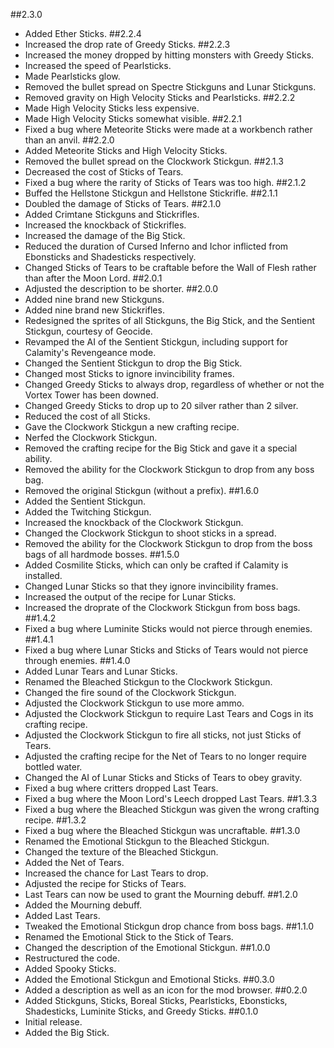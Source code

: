 ##2.3.0
- Added Ether Sticks.
##2.2.4
- Increased the drop rate of Greedy Sticks.
##2.2.3
- Increased the money dropped by hitting monsters with Greedy Sticks.
- Increased the speed of Pearlsticks.
- Made Pearlsticks glow.
- Removed the bullet spread on Spectre Stickguns and Lunar Stickguns.
- Removed gravity on High Velocity Sticks and Pearlsticks.
##2.2.2
- Made High Velocity Sticks less expensive.
- Made High Velocity Sticks somewhat visible.
##2.2.1
- Fixed a bug where Meteorite Sticks were made at a workbench rather than an anvil.
##2.2.0
- Added Meteorite Sticks and High Velocity Sticks.
- Removed the bullet spread on the Clockwork Stickgun.
##2.1.3
- Decreased the cost of Sticks of Tears.
- Fixed a bug where the rarity of Sticks of Tears was too high.
##2.1.2
- Buffed the Hellstone Stickgun and Hellstone Stickrifle.
##2.1.1
- Doubled the damage of Sticks of Tears.
##2.1.0
- Added Crimtane Stickguns and Stickrifles.
- Increased the knockback of Stickrifles.
- Increased the damage of the Big Stick.
- Reduced the duration of Cursed Inferno and Ichor inflicted from Ebonsticks and Shadesticks respectively.
- Changed Sticks of Tears to be craftable before the Wall of Flesh rather than after the Moon Lord.
##2.0.1
- Adjusted the description to be shorter.
##2.0.0
- Added nine brand new Stickguns.
- Added nine brand new Stickrifles.
- Redesigned the sprites of all Stickguns, the Big Stick, and the Sentient Stickgun, courtesy of Geocide.
- Revamped the AI of the Sentient Stickgun, including support for Calamity's Revengeance mode.
- Changed the Sentient Stickgun to drop the Big Stick.
- Changed most Sticks to ignore invincibility frames.
- Changed Greedy Sticks to always drop, regardless of whether or not the Vortex Tower has been downed.
- Changed Greedy Sticks to drop up to 20 silver rather than 2 silver.
- Reduced the cost of all Sticks.
- Gave the Clockwork Stickgun a new crafting recipe.
- Nerfed the Clockwork Stickgun.
- Removed the crafting recipe for the Big Stick and gave it a special ability.
- Removed the ability for the Clockwork Stickgun to drop from any boss bag.
- Removed the original Stickgun (without a prefix).
##1.6.0
- Added the Sentient Stickgun.
- Added the Twitching Stickgun.
- Increased the knockback of the Clockwork Stickgun.
- Changed the Clockwork Stickgun to shoot sticks in a spread.
- Removed the ability for the Clockwork Stickgun to drop from the boss bags of all hardmode bosses.
##1.5.0
- Added Cosmilite Sticks, which can only be crafted if Calamity is installed.
- Changed Lunar Sticks so that they ignore invincibility frames.
- Increased the output of the recipe for Lunar Sticks.
- Increased the droprate of the Clockwork Stickgun from boss bags.
##1.4.2
- Fixed a bug where Luminite Sticks would not pierce through enemies.
##1.4.1
- Fixed a bug where Lunar Sticks and Sticks of Tears would not pierce through enemies.
##1.4.0
- Added Lunar Tears and Lunar Sticks.
- Renamed the Bleached Stickgun to the Clockwork Stickgun.
- Changed the fire sound of the Clockwork Stickgun.
- Adjusted the Clockwork Stickgun to use more ammo.
- Adjusted the Clockwork Stickgun to require Last Tears and Cogs in its crafting recipe.
- Adjusted the Clockwork Stickgun to fire all sticks, not just Sticks of Tears.
- Adjusted the crafting recipe for the Net of Tears to no longer require bottled water.
- Changed the AI of Lunar Sticks and Sticks of Tears to obey gravity.
- Fixed a bug where critters dropped Last Tears.
- Fixed a bug where the Moon Lord's Leech dropped Last Tears.
##1.3.3
- Fixed a bug where the Bleached Stickgun was given the wrong crafting recipe.
##1.3.2
- Fixed a bug where the Bleached Stickgun was uncraftable.
##1.3.0
- Renamed the Emotional Stickgun to the Bleached Stickgun.
- Changed the texture of the Bleached Stickgun.
- Added the Net of Tears.
- Increased the chance for Last Tears to drop.
- Adjusted the recipe for Sticks of Tears.
- Last Tears can now be used to grant the Mourning debuff.
##1.2.0
- Added the Mourning debuff.
- Added Last Tears.
- Tweaked the Emotional Stickgun drop chance from boss bags.
##1.1.0
- Renamed the Emotional Stick to the Stick of Tears.
- Changed the description of the Emotional Stickgun.
##1.0.0
- Restructured the code.
- Added Spooky Sticks.
- Added the Emotional Stickgun and Emotional Sticks.
##0.3.0
- Added a description as well as an icon for the mod browser.
##0.2.0
- Added Stickguns, Sticks, Boreal Sticks, Pearlsticks, Ebonsticks, Shadesticks, Luminite Sticks, and Greedy Sticks.
##0.1.0
- Initial release.
- Added the Big Stick.